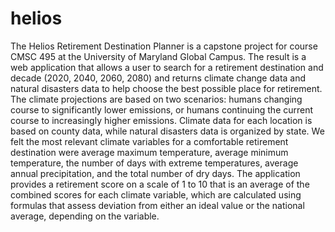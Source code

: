 # helios


The Helios Retirement Destination Planner is a capstone project for course CMSC 495 at the University of Maryland Global Campus. The result is a web application that allows a user to search for a retirement destination and decade (2020, 2040, 2060, 2080) and returns climate change data and natural disasters data to help choose the best possible place for retirement. The climate projections are based on two scenarios: humans changing course to significantly lower emissions, or humans continuing the current course to increasingly higher emissions. Climate data for each location is based on county data, while natural disasters data is organized by state. We felt the most relevant climate variables for a comfortable retirement destination were average maximum temperature, average minimum temperature, the number of days with extreme temperatures, average annual precipitation, and the total number of dry days. The application provides a retirement score on a scale of 1 to 10 that is an average of the combined scores for each climate variable, which are calculated using formulas that assess deviation from either an ideal value or the national average, depending on the variable.
